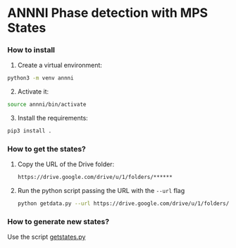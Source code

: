 # ANNNI Phase detection with MPS States

### How to install
1. Create a virtual environment: 
```bash
python3 -m venv annni
```

2. Activate it:
```bash
source annni/bin/activate
```

3. Install the requirements:
```bash
pip3 install .
```

### How to get the states?
1. Copy the URL of the Drive folder:
   ```bash
   https://drive.google.com/drive/u/1/folders/******
   ```
2. Run the python script passing the URL with the `--url` flag
   ```bash
   python getdata.py --url https://drive.google.com/drive/u/1/folders/******
   ```
   
### How to generate new states? 
Use the script [getstates.py](src/ANNNI/scripts/dmrg/getstates.py)
